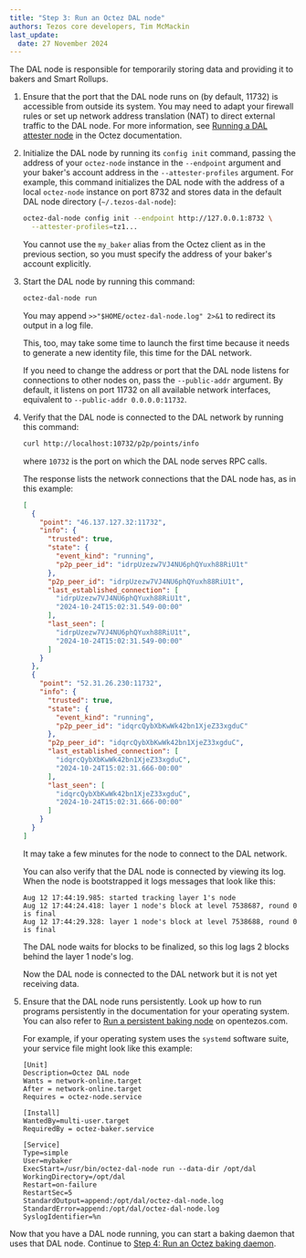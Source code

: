 ```yaml
---
title: "Step 3: Run an Octez DAL node"
authors: Tezos core developers, Tim McMackin
last_update:
  date: 27 November 2024
---
```


The DAL node is responsible for temporarily storing data and providing it to bakers and Smart Rollups.

1. Ensure that the port that the DAL node runs on (by default, 11732) is accessible from outside its system.
You may need to adapt your firewall rules or set up network address translation (NAT) to direct external traffic to the DAL node.
For more information, see [Running a DAL attester node](https://tezos.gitlab.io/shell/dal_run.html) in the Octez documentation.

1. Initialize the DAL node by running its `config init` command, passing the address of your `octez-node` instance in the `--endpoint` argument and your baker's account address in the `--attester-profiles` argument.
For example, this command initializes the DAL node with the address of a local `octez-node` instance on port 8732 and stores data in the default DAL node directory (`~/.tezos-dal-node`):

   ```bash
   octez-dal-node config init --endpoint http://127.0.0.1:8732 \
     --attester-profiles=tz1...
   ```

   You cannot use the `my_baker` alias from the Octez client as in the previous section, so you must specify the address of your baker's account explicitly.

1. Start the DAL node by running this command:

   ```bash
   octez-dal-node run
   ```

   You may append `>>"$HOME/octez-dal-node.log" 2>&1` to redirect its output in a log file.

   This, too, may take some time to launch the first time because it needs to generate a new identity file, this time for the DAL network.

   If you need to change the address or port that the DAL node listens for connections to other nodes on, pass the `--public-addr` argument.
   By default, it listens on port 11732 on all available network interfaces, equivalent to `--public-addr 0.0.0.0:11732`.

1. Verify that the DAL node is connected to the DAL network by running this command:

   ```bash
   curl http://localhost:10732/p2p/points/info
   ```

   where `10732` is the port on which the DAL node serves RPC calls.

   The response lists the network connections that the DAL node has, as in this example:

   ```json
   [
     {
       "point": "46.137.127.32:11732",
       "info": {
         "trusted": true,
         "state": {
           "event_kind": "running",
           "p2p_peer_id": "idrpUzezw7VJ4NU6phQYuxh88RiU1t"
         },
         "p2p_peer_id": "idrpUzezw7VJ4NU6phQYuxh88RiU1t",
         "last_established_connection": [
           "idrpUzezw7VJ4NU6phQYuxh88RiU1t",
           "2024-10-24T15:02:31.549-00:00"
         ],
         "last_seen": [
           "idrpUzezw7VJ4NU6phQYuxh88RiU1t",
           "2024-10-24T15:02:31.549-00:00"
         ]
       }
     },
     {
       "point": "52.31.26.230:11732",
       "info": {
         "trusted": true,
         "state": {
           "event_kind": "running",
           "p2p_peer_id": "idqrcQybXbKwWk42bn1XjeZ33xgduC"
         },
         "p2p_peer_id": "idqrcQybXbKwWk42bn1XjeZ33xgduC",
         "last_established_connection": [
           "idqrcQybXbKwWk42bn1XjeZ33xgduC",
           "2024-10-24T15:02:31.666-00:00"
         ],
         "last_seen": [
           "idqrcQybXbKwWk42bn1XjeZ33xgduC",
           "2024-10-24T15:02:31.666-00:00"
         ]
       }
     }
   ]
   ```

   It may take a few minutes for the node to connect to the DAL network.

   You can also verify that the DAL node is connected by viewing its log.
   When the node is bootstrapped it logs messages that look like this:

   ```
   Aug 12 17:44:19.985: started tracking layer 1's node
   Aug 12 17:44:24.418: layer 1 node's block at level 7538687, round 0 is final
   Aug 12 17:44:29.328: layer 1 node's block at level 7538688, round 0 is final
   ```

   The DAL node waits for blocks to be finalized, so this log lags 2 blocks behind the layer 1 node's log.

   Now the DAL node is connected to the DAL network but it is not yet receiving data.

1. Ensure that the DAL node runs persistently.
Look up how to run programs persistently in the documentation for your operating system.
You can also refer to [Run a persistent baking node](https://opentezos.com/node-baking/baking/persistent-baker/) on opentezos.com.

   For example, if your operating system uses the `systemd` software suite, your service file might look like this example:

   ```systemd
   [Unit]
   Description=Octez DAL node
   Wants = network-online.target
   After = network-online.target
   Requires = octez-node.service

   [Install]
   WantedBy=multi-user.target
   RequiredBy = octez-baker.service

   [Service]
   Type=simple
   User=mybaker
   ExecStart=/usr/bin/octez-dal-node run --data-dir /opt/dal
   WorkingDirectory=/opt/dal
   Restart=on-failure
   RestartSec=5
   StandardOutput=append:/opt/dal/octez-dal-node.log
   StandardError=append:/opt/dal/octez-dal-node.log
   SyslogIdentifier=%n
   ```

Now that you have a DAL node running, you can start a baking daemon that uses that DAL node.
Continue to [Step 4: Run an Octez baking daemon](/tutorials/join-dal-baker/run-baker).

